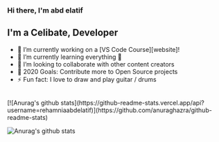 ### Hi there, I'm abd elatif


## I'm a Celibate, Developer 

- 🔭 I’m currently working on a [VS Code Course][website]!
- 🌱 I’m currently learning everything 🤣
- 👯 I’m looking to collaborate with other content creators
- 🥅 2020 Goals: Contribute more to Open Source projects
- ⚡ Fun fact: I love to draw and play guitar / drums
<br>
[![Anurag's github stats](https://github-readme-stats.vercel.app/api?username=rehamniaabdelatif)](https://github.com/anuraghazra/github-readme-stats)

![Anurag's github stats](https://github-readme-stats.vercel.app/api?username=rehamniaabdelatif&hide=contribs,prs)
